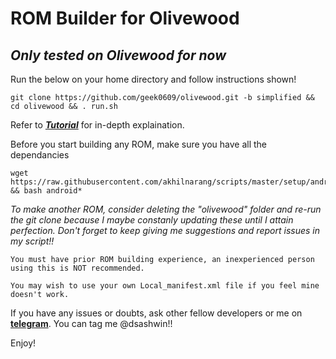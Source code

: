 # ROM Builder for Olivewood
## _Only tested on Olivewood for now_


Run the below on your home directory and follow instructions shown! 
```
git clone https://github.com/geek0609/olivewood.git -b simplified && cd olivewood && . run.sh
```

Refer to [***Tutorial***](https://github.com/geek0609/olivewood/wiki/Tutorial) for in-depth explaination.

Before you start building any ROM, make sure you have all the dependancies
```
wget https://raw.githubusercontent.com/akhilnarang/scripts/master/setup/android_build_env.sh && bash android*
```

_To make another ROM, consider deleting the "olivewood" folder and re-run the git clone because I maybe constanly updating these until I attain perfection. Don't forget to keep giving me suggestions and report issues in my script!!_

```
You must have prior ROM building experience, an inexperienced person using this is NOT recommended.

You may wish to use your own Local_manifest.xml file if you feel mine doesn't work.
```

If you have any issues or doubts, ask other fellow developers or me on [**telegram**](https://t.me/olivewood_devs). You can tag me @dsashwin!!

Enjoy!
